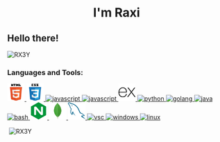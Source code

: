 <h1 align="center">I'm Raxi</h1>
<h2 allign="left">Hello there!</h2>
<p align="left"> <img src="https://komarev.com/ghpvc/?username=RX3Y&label=Profile%20views&color=0e75b6&style=flat" alt="RX3Y" /> </p>


<h3 align="left">Languages and Tools:</h3>
<p align="left"> <a href="https://www.w3schools.com/html/" target="_blank"> <img src="https://raw.githubusercontent.com/devicons/devicon/master/icons/html5/html5-original-wordmark.svg" alt="html5" width="40" height="40"/> </a>
  <a href="https://www.w3schools.com/css/" target="_blank"> <img src="https://raw.githubusercontent.com/devicons/devicon/master/icons/css3/css3-original-wordmark.svg" alt="css3" width="40" height="40"/> </a>
        <a href="https://www.w3schools.com/javascript/" target="_blank"> <img src="https://upload.wikimedia.org/wikipedia/commons/thumb/9/99/Unofficial_JavaScript_logo_2.svg/1200px-Unofficial_JavaScript_logo_2.svg.png" alt="javascript" width="40" height="40"/> </a>
  <a href="https://www.w3schools.com/javascript/" target="_blank"> <img src="https://iconape.com/wp-content/png_logo_vector/typescript.png" alt="javascript" width="40" height="40"/> </a>
     <a href="https://expressjs.com/" target="_blank"> <img src="https://raw.githubusercontent.com/devicons/devicon/master/icons/express/express-original.svg" alt="express" width="40" height="40"/> </a>
    <a href="https://www.w3schools.com/python/" target="_blank"> <img src="https://upload.wikimedia.org/wikipedia/commons/thumb/c/c3/Python-logo-notext.svg/1024px-Python-logo-notext.svg.png" alt="python" width="40" height="40"/> </a>
   <a href="https://www.w3schools.com/golang/" target="_blank"> <img src="https://cdn-images-1.medium.com/max/1200/1*i2skbfmDsHayHhqPfwt6pA.png" alt="golang" width="40" height="40"/> </a>
   <a href="https://www.w3schools.com/java/" target="_blank"> <img src="https://www.vectorlogo.zone/logos/java/java-icon.svg" alt="java" width="40" height="40"/> </a>
  <a href="https://www.w3schools.com/bash/" target="_blank"> <img src="https://www.vectorlogo.zone/logos/gnu_bash/gnu_bash-icon.svg" alt="bash" width="40" height="40"/> </a>
<a href="https://www.nginx.com/" target="_blank"> <img src="https://raw.githubusercontent.com/devicons/devicon/master/icons/nginx/nginx-original.svg" alt="nginx" width="40" height="40"/> </a>
  <a href="https://mongodb.com" target="_blank"> <img src="https://raw.githubusercontent.com/devicons/devicon/master/icons/mongodb/mongodb-original.svg" alt="mongodb" width="40" height="40"/> </a>
  <a href="https://mysql.com" target="_blank"> <img src="https://raw.githubusercontent.com/devicons/devicon/master/icons/mysql/mysql-original.svg" alt="mysql" width="40" height="40"/> </a>
   <a href="https://code.visualstudio.com/" target="_blank"> <img src="https://yourpcfriend.com/wp-content/uploads/2019/06/1200px-Visual_Studio_Code_1.35_icon.svg_.png" alt="vsc" width="40"
height="40"/> </a>
   <a href="https://www.microsoft.com/en-gb/windows" target="_blank"> <img src="https://seeklogo.com/images/W/windows-10-icon-logo-5BC5C69712-seeklogo.com.png" alt="windows" width="40" height="40"/> </a>
 <a href="https://linux.org" target="_blank"> <img src="https://th.bing.com/th/id/R8b2ed11d0b55b0488cfb982f3bd21658?rik=7%2fAzHi9baf%2bVlA&pid=ImgRaw" alt="linux" width="40" height="40"/> </a>


<p>&nbsp;<img align="center" src="https://github-readme-stats.vercel.app/api?username=RX3Y&show_icons=true&theme=dark&locale=en" alt="RX3Y" /></p>
